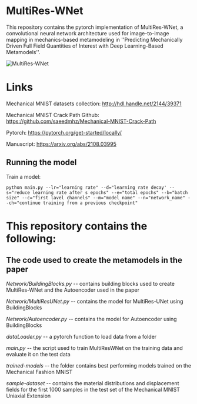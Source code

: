# MultiRes-WNet

This repository contains the pytorch implementation of MultiRes-WNet, a convolutional neural network architecture used for image-to-image mapping in mechanics-based metamodeling in ''Predicting Mechanically Driven Full Field Quantities of Interest with Deep Learning-Based Metamodels''.

![MultiRes-WNet](https://user-images.githubusercontent.com/54042195/127224632-7df3a99d-4408-42a7-a824-d97799ae0492.png)

# Links

Mechanical MNIST datasets collection: http://hdl.handle.net/2144/39371

Mechanical MNIST Crack Path Github: https://github.com/saeedmhz/Mechanical-MNIST-Crack-Path

Pytorch: https://pytorch.org/get-started/locally/

Manuscript: https://arxiv.org/abs/2108.03995

## Running the model

Train a model:

    python main.py --lr="learning rate" --d="learning rate decay' --s="reduce learning rate after s epochs" --e="total epochs" --b="batch size" --c="first lavel channels" --m="model name" --n="network_name" --ch="continue training from a previous checkpoint"
 
# This repository contains the following:

## The code used to create the metamodels in the paper

*Network/BuildingBlocks.py* -- contains building blocks used to create MultiRes-WNet and the Autoencoder used in the paper

*Network/MultiResUNet.py* -- contains the model for MultiRes-UNet using BuildingBlocks

*Network/Autoencoder.py* -- contains the model for Autoencoder using BuildingBlocks

*dataLoader.py* -- a pytorch function to load data from a folder

*main.py* -- the script used to train MultiResWNet on the training data and evaluate it on the test data

*trained-models* -- the folder contains best performing models trained on the Mechanical Fashion MNIST

*sample-dataset* -- contains the material distributions and displacement fields for the first 1000 samples in the test set of the Mechanical MNIST Uniaxial Extension
